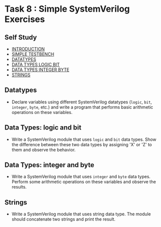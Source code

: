 # Task 8 : Simple SystemVerilog Exercises

## Self Study
- [INTRODUCTION                                             ](https://www.chipverify.com/tutorials/systemverilog)
- [SIMPLE TESTBENCH                                         ](https://www.chipverify.com/systemverilog/systemverilog-simple-testbench)
- [DATATYPES                                                ](https://www.chipverify.com/systemverilog/systemverilog-datatypes)
- [DATA TYPES LOGIC BIT                                     ](https://www.chipverify.com/systemverilog/systemverilog-data-types-logic-bit)
- [DATA TYPES INTEGER BYTE                                  ](https://www.chipverify.com/systemverilog/systemverilog-data-types-integer-byte)
- [STRINGS                                                  ](https://www.chipverify.com/systemverilog/systemverilog-strings)

## Datatypes
  - Declare variables using different SystemVerilog datatypes (`logic`, `bit`, `integer`, `byte`, etc.) and write a program that performs basic arithmetic operations on these variables.

## Data Types: logic and bit
  - Write a SystemVerilog module that uses `logic` and `bit` data types. Show the difference between these two data types by assigning 'X' or 'Z' to them and observe the behavior.

## Data Types: integer and byte
  - Write a SystemVerilog module that uses `integer` and `byte` data types. Perform some arithmetic operations on these variables and observe the results.

## Strings
  - Write a SystemVerilog module that uses string data type. The module should concatenate two strings and print the result.
